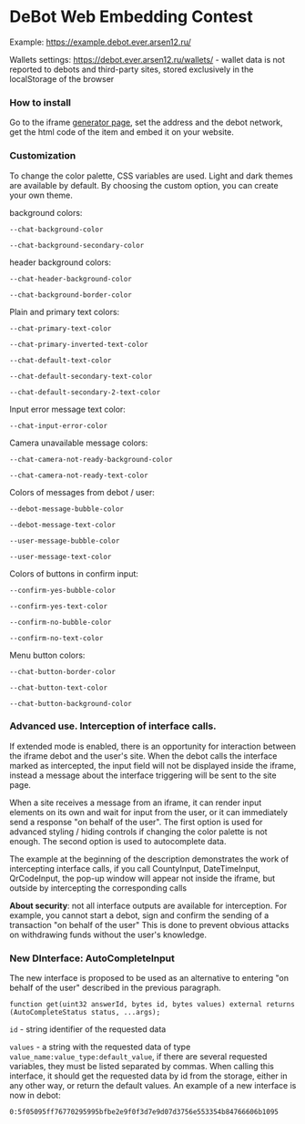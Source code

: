 # DeBot Web Embedding Contest

Example: https://example.debot.ever.arsen12.ru/

Wallets settings: https://debot.ever.arsen12.ru/wallets/ - wallet data is not reported to debots and third-party sites, stored exclusively in the localStorage of the browser


### How to install
Go to the iframe [generator page](https://debot.ever.arsen12.ru/generate), set the address and the debot network, get the html code of the item and embed it on your website.

### Customization
To change the color palette, CSS variables are used. Light and dark themes are
available by default. By choosing the custom option, you can create your own
theme.

background colors:

`--chat-background-color`

`--chat-background-secondary-color`

header background colors:

`--chat-header-background-color`

`--chat-background-border-color`

Plain and primary text colors:

`--chat-primary-text-color`

`--chat-primary-inverted-text-color`

`--chat-default-text-color`

`--chat-default-secondary-text-color`

`--chat-default-secondary-2-text-color`

Input error message text color:

`--chat-input-error-color`

Camera unavailable message colors:

`--chat-camera-not-ready-background-color`

`--chat-camera-not-ready-text-color`

Colors of messages from debot / user:

`--debot-message-bubble-color`

`--debot-message-text-color`

`--user-message-bubble-color`

`--user-message-text-color`

Colors of buttons in confirm input:

`--confirm-yes-bubble-color`

`--confirm-yes-text-color`

`--confirm-no-bubble-color`

`--confirm-no-text-color`

Menu button colors:

`--chat-button-border-color`

`--chat-button-text-color`

`--chat-button-background-color`


### Advanced use. Interception of interface calls.

If extended mode is enabled, there is an opportunity for interaction between the iframe debot and the user's site. When the debot calls the interface marked as intercepted, the input field will not be displayed inside the iframe, instead a message about the interface triggering will be sent to the site page.

When a site receives a message from an iframe, it can render input elements on its own and wait for input from the user, or it can immediately send a response "on behalf of the user". The first option is used for advanced styling / hiding controls if changing the color palette is not enough. The second option is used to autocomplete data.

The example at the beginning of the description demonstrates the work of intercepting interface calls, if you call CountyInput, DateTimeInput, QrCodeInput, the pop-up window will appear not inside the iframe, but outside by intercepting the corresponding calls

**About security**: not all interface outputs are available for interception. For example, you cannot start a debot, sign and confirm the sending of a transaction "on behalf of the user" This is done to prevent obvious attacks on withdrawing funds without the user's knowledge.

### New DInterface: AutoCompleteInput

The new interface is proposed to be used as an alternative to entering "on behalf of the user" described in the previous paragraph.

`function get(uint32 answerId, bytes id, bytes values) external returns (AutoCompleteStatus status, ...args);`

`id` - string identifier of the requested data

`values` - a string with the requested data of type `value_name:value_type:default_value`, if there are several requested variables, they must be listed separated by commas.
When calling this interface, it should get the requested data by id from the storage, either in any other way, or return the default values. An example of a new interface is now in debot:

`0:5f05095ff76770295995bfbe2e9f0f3d7e9d07d3756e553354b84766606b1095`
